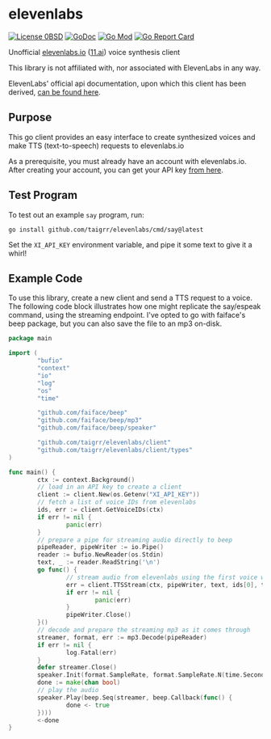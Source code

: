 # elevenlabs
[![License 0BSD](https://img.shields.io/badge/License-0BSD-pink.svg)](https://opensource.org/licenses/0BSD)
[![GoDoc](https://godoc.org/github.com/taigrr/elevenlabs?status.svg)](https://godoc.org/github.com/taigrr/elevenlabs)
[![Go Mod](https://img.shields.io/badge/go.mod-v1.20-blue)](go.mod)
[![Go Report Card](https://goreportcard.com/badge/github.com/taigrr/elevenlabs?branch=master)](https://goreportcard.com/report/github.com/taigrr/elevenlabs)


Unofficial [elevenlabs.io](https://beta.elevenlabs.io/) ([11.ai](http://11.ai)) voice synthesis client

This library is not affiliated with, nor associated with ElevenLabs in any way.

ElevenLabs' official api documentation, upon which this client has been
derived, [can be found here](https://api.elevenlabs.io/docs).

## Purpose
This go client provides an easy interface to create synthesized voices and
make TTS (text-to-speech) requests to elevenlabs.io


As a prerequisite, you must already have an account with elevenlabs.io.
After creating your account, you can get your API key [from here](https://help.elevenlabs.io/hc/en-us/articles/14599447207697-How-to-authorize-yourself-using-your-xi-api-key-).

## Test Program

To test out an example `say` program, run:

`go install github.com/taigrr/elevenlabs/cmd/say@latest`

Set the `XI_API_KEY` environment variable, and pipe it some text to give it a whirl!

## Example Code

To use this library, create a new client and send a TTS request to a voice.
The following code block illustrates how one might replicate the say/espeak
command, using the streaming endpoint.
I've opted to go with faiface's beep package, but you can also save the file
to an mp3 on-disk.
```go
package main

import (
        "bufio"
        "context"
        "io"
        "log"
        "os"
        "time"

        "github.com/faiface/beep"
        "github.com/faiface/beep/mp3"
        "github.com/faiface/beep/speaker"

        "github.com/taigrr/elevenlabs/client"
        "github.com/taigrr/elevenlabs/client/types"
)

func main() {
        ctx := context.Background()
        // load in an API key to create a client
        client := client.New(os.Getenv("XI_API_KEY"))
        // fetch a list of voice IDs from elevenlabs
        ids, err := client.GetVoiceIDs(ctx)
        if err != nil {
                panic(err)
        }
        // prepare a pipe for streaming audio directly to beep
        pipeReader, pipeWriter := io.Pipe()
        reader := bufio.NewReader(os.Stdin)
        text, _ := reader.ReadString('\n')
        go func() {
                // stream audio from elevenlabs using the first voice we found
                err = client.TTSStream(ctx, pipeWriter, text, ids[0], types.SynthesisOptions{Stability: 0.75, SimilarityBoost: 0.75, Style: 0.0, UseSpeakerBoost: true})
                if err != nil {
                        panic(err)
                }
                pipeWriter.Close()
        }()
        // decode and prepare the streaming mp3 as it comes through
        streamer, format, err := mp3.Decode(pipeReader)
        if err != nil {
                log.Fatal(err)
        }
        defer streamer.Close()
        speaker.Init(format.SampleRate, format.SampleRate.N(time.Second/10))
        done := make(chan bool)
        // play the audio
        speaker.Play(beep.Seq(streamer, beep.Callback(func() {
                done <- true
        })))
        <-done
}
```
